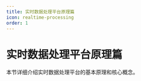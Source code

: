 ```yaml
---
title: 实时数据处理平台原理篇
icon: realtime-processing
order: 1
---
```


# 实时数据处理平台原理篇

本节详细介绍实时数据处理平台的基本原理和核心概念。

